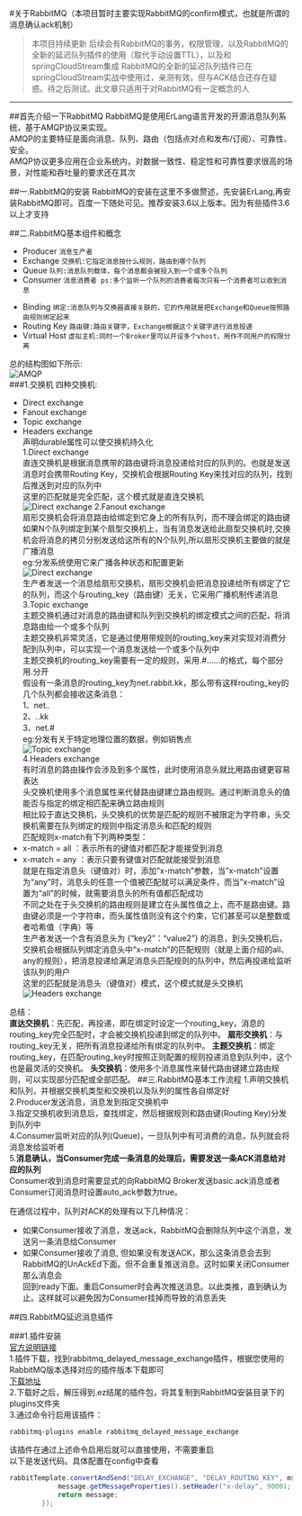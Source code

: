 #关于RabbitMQ（本项目暂时主要实现RabbitMQ的confirm模式，也就是所谓的消息确认ack机制）

>本项目持续更新 后续会有RabbitMQ的事务，权限管理，以及RabbitMQ的全新的延迟队列插件的使用（取代手动设置TTL），以及和springCloudStream集成
RabbitMQ的全新的延迟队列插件已在springCloudStream实战中使用过，亲测有效。但与ACK结合还存在疑惑。待之后测试。此文章只适用于对RabbitMQ有一定概念的人
***

##首先介绍一下RabbitMQ
RabbitMQ是使用ErLang语言开发的开源消息队列系统，基于AMQP协议来实现。  
AMQP的主要特征是面向消息、队列、路由（包括点对点和发布/订阅）、可靠性、安全。  
AMQP协议更多应用在企业系统内，对数据一致性、稳定性和可靠性要求很高的场景，对性能和吞吐量的要求还在其次  

##一.RabbitMQ的安装
RabbitMQ的安装在这里不多做赘述，先安装ErLang,再安装RabbitMQ即可。百度一下随处可见。推荐安装3.6以上版本。因为有些插件3.6以上才支持  

##二.RabbitMQ基本组件和概念
+ Producer `消息生产者`  
+ Exchange `交换机:它指定消息按什么规则，路由到哪个队列`  
+ Queue `队列:消息队列载体，每个消息都会被投入到一个或多个队列`  
+ Consumer `消息消费者 ps:多个监听一个队列的消费者每次只有一个消费者可以收到消息`  
  
- Binding `绑定:消息队列与交换器直接关联的，它的作用就是把Exchange和Queue按照路由规则绑定起来`
- Routing Key `路由键:路由关键字，Exchange根据这个关键字进行消息投递`
- Virtual Host `虚拟主机:同时一个Broker里可以开设多个vhost，用作不同用户的权限分离`  

总的结构图如下所示:  
![AMQP](https://img-blog.csdn.net/20180421155055731?watermark/2/text/aHR0cHM6Ly9ibG9nLmNzZG4ubmV0L0FudW1icmVsbGE=/font/5a6L5L2T/fontsize/400/fill/I0JBQkFCMA==/dissolve/70)  
###1.交换机
四种交换机:  
+ Direct exchange
+ Fanout exchange
+ Topic  exchange
+ Headers exchange  
声明durable属性可以使交换机持久化  
1.Direct exchange  
直连交换机是根据消息携带的路由键将消息投递给对应的队列的。也就是发送消息时会携带Routing Key，交换机会根据Routing Key来找对应的队列，找到后推送到对应的队列中  
这里的匹配就是完全匹配，这个模式就是直连交换机  
![Direct exchange](https://img-blog.csdn.net/20180510231113379?watermark/2/text/aHR0cHM6Ly9ibG9nLmNzZG4ubmV0L0FudW1icmVsbGE=/font/5a6L5L2T/fontsize/400/fill/I0JBQkFCMA==/dissolve/70)
2.Fanout exchange  
扇形交换机会将消息路由给绑定到它身上的所有队列，而不理会绑定的路由键  
如果N个队列绑定到某个扇型交换机上，当有消息发送给此扇型交换机时,交换机会将消息的拷贝分别发送给这所有的N个队列,所以扇形交换机主要做的就是广播消息  
eg:分发系统使用它来广播各种状态和配置更新  
![Direct exchange](https://img-blog.csdn.net/2018051122381940?watermark/2/text/aHR0cHM6Ly9ibG9nLmNzZG4ubmV0L0FudW1icmVsbGE=/font/5a6L5L2T/fontsize/400/fill/I0JBQkFCMA==/dissolve/70)  
生产者发送一个消息给扇形交换机，扇形交换机会把消息投递给所有绑定了它的队列，而这个与routing_key（路由键）无关，它采用广播机制传递消息  
3.Topic  exchange  
主题交换机通过对消息的路由键和队列到交换机的绑定模式之间的匹配，将消息路由给一个或多个队列  
主题交换机非常灵活，它是通过使用带规则的routing_key来对实现对消费分配到队列中，可以实现一个消息发送给一个或多个队列中  
主题交换机的routing_key需要有一定的规则，采用.#.…..的格式，每个部分用.分开  
假设有一条消息的routing_key为net.rabbit.kk，那么带有这样routing_key的几个队列都会接收这条消息：  
1、net.*.*  
2、*.*.kk  
3、net.#  
eg:分发有关于特定地理位置的数据，例如销售点  
![Topic  exchange](https://img-blog.csdn.net/20180511231453234?watermark/2/text/aHR0cHM6Ly9ibG9nLmNzZG4ubmV0L0FudW1icmVsbGE=/font/5a6L5L2T/fontsize/400/fill/I0JBQkFCMA==/dissolve/70)  
4.Headers exchange  
有时消息的路由操作会涉及到多个属性，此时使用消息头就比用路由键更容易表达  
头交换机使用多个消息属性来代替路由键建立路由规则。通过判断消息头的值能否与指定的绑定相匹配来确立路由规则  
相比较于直达交换机，头交换机的优势是匹配的规则不被限定为字符串，头交换机需要在队列绑定的规则中指定消息头和匹配的规则  
匹配规则x-match有下列两种类型：  
+ x-match = all ：表示所有的键值对都匹配才能接受到消息
+ x-match = any ：表示只要有键值对匹配就能接受到消息  
就是在指定消息头（键值对）时，添加”x-match”参数，当”x-match”设置为“any”时，消息头的任意一个值被匹配就可以满足条件，而当”x-match”设置为“all”的时候，就需要消息头的所有值都匹配成功  
不同之处在于头交换机的路由规则是建立在头属性值之上，而不是路由键。路由键必须是一个字符串，而头属性值则没有这个约束，它们甚至可以是整数或者哈希值（字典）等  
生产者发送一个含有消息头为 {“key2”：“value2”} 的消息，到头交换机后，交换机会根据队列绑定消息头中“x-match”的匹配规则（就是上面介绍的all、any的规则），把消息投递给满足消息头匹配规则的队列中，然后再投递给监听该队列的用户  
这里的匹配就是消息头（键值对）模式，这个模式就是头交换机
![Headers exchange](https://img-blog.csdn.net/20180512151555970?watermark/2/text/aHR0cHM6Ly9ibG9nLmNzZG4ubmV0L0FudW1icmVsbGE=/font/5a6L5L2T/fontsize/400/fill/I0JBQkFCMA==/dissolve/70)  
  
总结：  
**直达交换机**：先匹配，再投递，即在绑定时设定一个routing_key，消息的routing_key完全匹配时，才会被交换机投递到绑定的队列中。 
**扇形交换机**：与routing_key无关，把所有消息投递给所有绑定的队列中。 
**主题交换机**：绑定routing_key，在匹配routing_key时按照正则配置的规则投递消息到队列中，这个也是最灵活的交换机。 
**头交换机**：使用多个消息属性来替代路由键建立路由规则，可以实现部分匹配或全部匹配。
##三.RabbitMQ基本工作流程
1.声明交换机和队列，并根据交换机类型和交换机以及队列的属性各自绑定好  
2.Producer发送消息，消息发到指定交换机中  
3.指定交换机收到消息后，查找绑定，然后根据规则和路由键(Routing Key)分发到队列中  
4.Consumer监听对应的队列(Queue)，一旦队列中有可消费的消息，队列就会将消息发给监听者  
5.**消息确认，当Consumer完成一条消息的处理后，需要发送一条ACK消息给对应的队列**  
Consumer收到消息时需要显式的向RabbitMQ Broker发送basic.ack消息或者Consumer订阅消息时设置auto_ack参数为true。 
  
在通信过程中，队列对ACK的处理有以下几种情况：  
+ 如果Consumer接收了消息，发送ack，RabbitMQ会删除队列中这个消息，发送另一条消息给Consumer
+ 如果Consumer接收了消息, 但如果没有发送ACK，那么这条消息会去到RabbitMQ的UnAckEd下面。但不会重复推送消息。这时如果关闭Consumer那么消息会  
  回到ready下面。重启Consumer时会再次推送消息。以此类推，直到确认为止。这样就可以避免因为Consumer挂掉而导致的消息丢失  
  
##四.RabbitMQ延迟消息插件

###1.插件安装  
<a href="https://www.rabbitmq.com/blog/2015/04/16/scheduling-messages-with-rabbitmq/" target="_blank">官方说明链接</a>  
1.插件下载，找到rabbitmq_delayed_message_exchange插件，根据您使用的RabbitMQ版本选择对应的插件版本下载即可  
<a href="https://www.rabbitmq.com/community-plugins.html" target="_blank">下载地址</a>  
2.下载好之后，解压得到.ez结尾的插件包，将其复制到RabbitMQ安装目录下的plugins文件夹  
3.通过命令行启用该插件：
```shell
rabbitmq-plugins enable rabbitmq_delayed_message_exchange
```
该插件在通过上述命令启用后就可以直接使用，不需要重启  
以下是发送代码。具体配置在config中查看
```java
rabbitTemplate.convertAndSend("DELAY_EXCHANGE", "DELAY_ROUTING_KEY", msg, (message) ->{
            message.getMessageProperties().setHeader("x-delay", 9000); 
            return message;
        });
```
 


